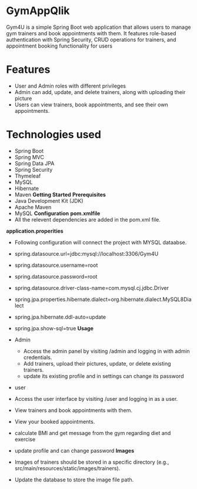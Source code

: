 # GymAppQlik
 Gym4U is a simple Spring Boot web application that allows users to manage gym trainers and book appointments with them. It features role-based authentication with Spring Security, CRUD operations for trainers, and appointment booking functionality for users
# Features
- User and Admin roles with different privileges
- Admin can add, update, and delete trainers, along with uploading their picture
- Users can view trainers, book appointments, and see their own appointments.
# Technologies used
- Spring Boot
- Spring MVC
- Spring Data JPA
- Spring Security
- Thymeleaf
- MySQL
- Hibernate
- Maven
**Getting Started**
**Prerequisites**
- 	Java Development Kit (JDK)
- 	Apache Maven
- 	MySQL
**Configuration**
**pom.xmlfile**
- All the relevent dependencies are added in the pom.xml file.

**application.properities**
- Following configuration will connect the project with MYSQL dataabse.

- spring.datasource.url=jdbc:mysql://localhost:3306/Gym4U
- spring.datasource.username=root
- spring.datasource.password=root
- spring.datasource.driver-class-name=com.mysql.cj.jdbc.Driver
- spring.jpa.properties.hibernate.dialect=org.hibernate.dialect.MySQL8Dialect
- spring.jpa.hibernate.ddl-auto=update
- spring.jpa.show-sql=true
**Usage**
- Admin
  - Access the admin panel by visiting /admin and logging in with admin credentials.
  - Add trainers, upload their pictures, update, or delete existing trainers.
  - update its existing profile and in settings can change its password
- user
- Access the user interface by visiting /user and logging in as a user.
- View trainers and book appointments with them.
- View your booked appointments.
- calculate BMI and get message from the gym regarding diet and exercise
- update profile and can change password
**Images**
- Images of trainers should be stored in a specific directory (e.g., src/main/resources/static/images/trainers).
- Update the database to store the image file path.


